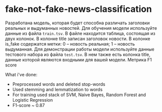 # fake-not-fake-news-classification

Разработана модель, которая будет способна различать заголовки реальных и выдуманных новостей.
Для обучения модели используйте данные из файла `train.tsv`. В файле находится таблица, состоящая из двух колонок. 
В колонке title записан заголовок новости. В колонке is_fake содержатся метки: 0 – новость реальная; 1 – новость выдуманная.
Для демонстрации работы модели используйте данные тестового набора из файла `test.tsv`. В нем также есть колонка title, данные которой являются входными для вашей модели.
Метрика F1 score

What i've done:
- Preprocessed words and deleted stop-words
- Used stemming and lemmatization to words
- For training used stack of SVM, Naive Bayes, Random Forest and Logistic Regression
- F1-score ~ 0.87
